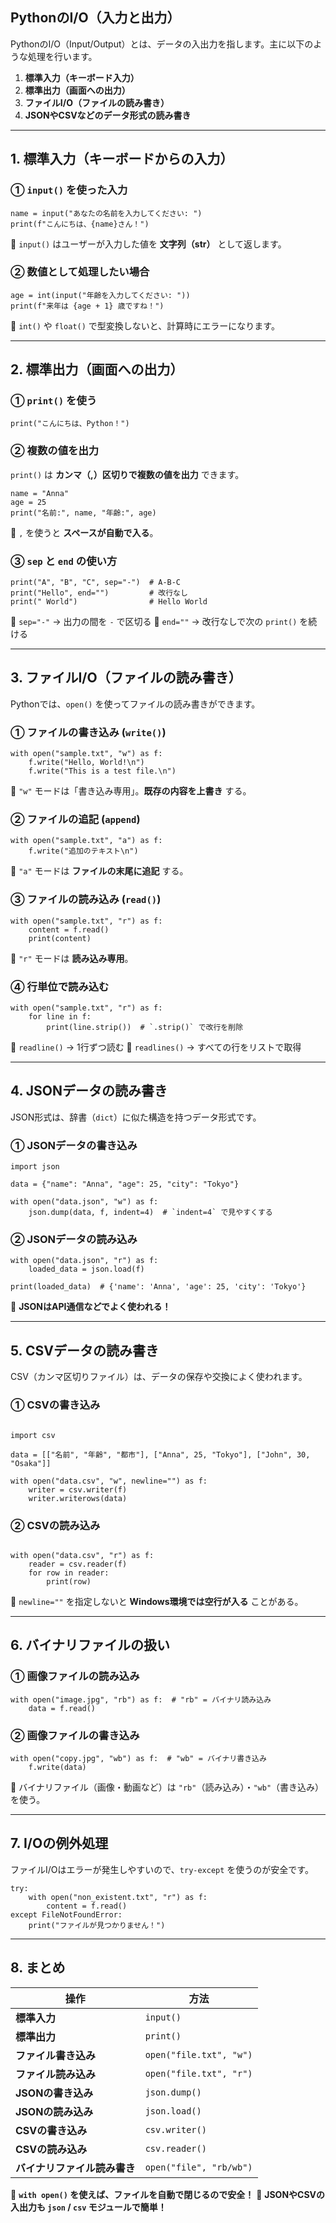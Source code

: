 ## **PythonのI/O（入力と出力）**

PythonのI/O（Input/Output）とは、データの入出力を指します。主に以下のような処理を行います。

1. **標準入力（キーボード入力）**
2. **標準出力（画面への出力）**
3. **ファイルI/O（ファイルの読み書き）**
4. **JSONやCSVなどのデータ形式の読み書き**

------

## **1. 標準入力（キーボードからの入力）**

### **① `input()` を使った入力**

```
name = input("あなたの名前を入力してください: ")
print(f"こんにちは、{name}さん！")
```

📌 `input()` はユーザーが入力した値を **文字列（str）** として返します。

### **② 数値として処理したい場合**

```
age = int(input("年齢を入力してください: "))
print(f"来年は {age + 1} 歳ですね！")
```

📌 `int()` や `float()` で型変換しないと、計算時にエラーになります。

------

## **2. 標準出力（画面への出力）**

### **① `print()` を使う**

```
print("こんにちは、Python！")
```

### **② 複数の値を出力**

`print()` は **カンマ（,）区切りで複数の値を出力** できます。

```
name = "Anna"
age = 25
print("名前:", name, "年齢:", age)
```

📌 `,` を使うと **スペースが自動で入る**。

### **③ `sep` と `end` の使い方**

```
print("A", "B", "C", sep="-")  # A-B-C
print("Hello", end="")         # 改行なし
print(" World")                # Hello World
```

📌 `sep="-"` → 出力の間を `-` で区切る
📌 `end=""` → 改行なしで次の `print()` を続ける

------

## **3. ファイルI/O（ファイルの読み書き）**

Pythonでは、`open()` を使ってファイルの読み書きができます。

### **① ファイルの書き込み (`write()`)**

```
with open("sample.txt", "w") as f:
    f.write("Hello, World!\n")
    f.write("This is a test file.\n")
```

📌 `"w"` モードは「書き込み専用」。**既存の内容を上書き** する。

### **② ファイルの追記 (`append`)**

```
with open("sample.txt", "a") as f:
    f.write("追加のテキスト\n")
```

📌 `"a"` モードは **ファイルの末尾に追記** する。

### **③ ファイルの読み込み (`read()`)**

```
with open("sample.txt", "r") as f:
    content = f.read()
    print(content)
```

📌 `"r"` モードは **読み込み専用**。

### **④ 行単位で読み込む**

```
with open("sample.txt", "r") as f:
    for line in f:
        print(line.strip())  # `.strip()` で改行を削除
```

📌 `readline()` → 1行ずつ読む
📌 `readlines()` → すべての行をリストで取得

------

## **4. JSONデータの読み書き**

JSON形式は、辞書（`dict`）に似た構造を持つデータ形式です。

### **① JSONデータの書き込み**

```
import json

data = {"name": "Anna", "age": 25, "city": "Tokyo"}

with open("data.json", "w") as f:
    json.dump(data, f, indent=4)  # `indent=4` で見やすくする
```

### **② JSONデータの読み込み**

```
with open("data.json", "r") as f:
    loaded_data = json.load(f)

print(loaded_data)  # {'name': 'Anna', 'age': 25, 'city': 'Tokyo'}
```

📌 **JSONはAPI通信などでよく使われる！**

------

## **5. CSVデータの読み書き**

CSV（カンマ区切りファイル）は、データの保存や交換によく使われます。

### **① CSVの書き込み**

```

import csv

data = [["名前", "年齢", "都市"], ["Anna", 25, "Tokyo"], ["John", 30, "Osaka"]]

with open("data.csv", "w", newline="") as f:
    writer = csv.writer(f)
    writer.writerows(data)
```

### **② CSVの読み込み**

```

with open("data.csv", "r") as f:
    reader = csv.reader(f)
    for row in reader:
        print(row)
```

📌 `newline=""` を指定しないと **Windows環境では空行が入る** ことがある。

------

## **6. バイナリファイルの扱い**

### **① 画像ファイルの読み込み**

```
with open("image.jpg", "rb") as f:  # "rb" = バイナリ読み込み
    data = f.read()
```

### **② 画像ファイルの書き込み**

```
with open("copy.jpg", "wb") as f:  # "wb" = バイナリ書き込み
    f.write(data)
```

📌 バイナリファイル（画像・動画など）は `"rb"`（読み込み）・`"wb"`（書き込み）を使う。

------

## **7. I/Oの例外処理**

ファイルI/Oはエラーが発生しやすいので、`try-except` を使うのが安全です。

```
try:
    with open("non_existent.txt", "r") as f:
        content = f.read()
except FileNotFoundError:
    print("ファイルが見つかりません！")
```

------

## **8. まとめ**

| **操作**                     | **方法**                |
| ---------------------------- | ----------------------- |
| **標準入力**                 | `input()`               |
| **標準出力**                 | `print()`               |
| **ファイル書き込み**         | `open("file.txt", "w")` |
| **ファイル読み込み**         | `open("file.txt", "r")` |
| **JSONの書き込み**           | `json.dump()`           |
| **JSONの読み込み**           | `json.load()`           |
| **CSVの書き込み**            | `csv.writer()`          |
| **CSVの読み込み**            | `csv.reader()`          |
| **バイナリファイル読み書き** | `open("file", "rb/wb")` |

📌 **`with open()` を使えば、ファイルを自動で閉じるので安全！**
📌 **JSONやCSVの入出力も `json` / `csv` モジュールで簡単！**